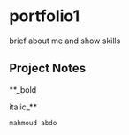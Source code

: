 # portfolio1
brief about me and show skills 
## Project Notes

**_bold

italic_**


```
mahmoud abdo
```
